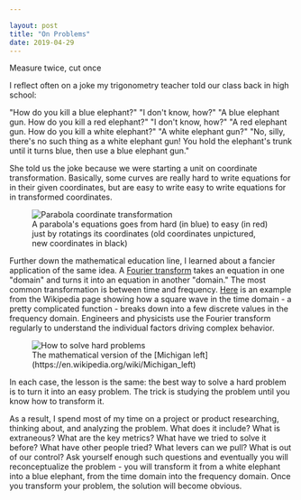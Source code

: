 ```yaml
---

layout: post
title: "On Problems"
date: 2019-04-29
---
```


Measure twice, cut once

<!--more-->

I reflect often on a joke my trigonometry teacher told our class back in high school:

"How do you kill a blue elephant?"
"I don't know, how?"
"A blue elephant gun. How do you kill a red elephant?"
"I don't know, how?"
"A red elephant gun. How do you kill a white elephant?"
"A white elephant gun?"
"No, silly, there's no such thing as a white elephant gun! You hold the elephant's trunk until it turns blue, then use a blue elephant gun."

She told us the joke because we were starting a unit on coordinate transformation. Basically, some curves are really hard to write equations for in their given coordinates, but are easy to write easy to write equations for in transformed coordinates.

<figure class="text-center">
  <img src="/img/coordinate-transformation.jpg" class="figure-img img-fluid rounded text-center" alt="Parabola coordinate transformation">
  <figcaption class="figure-caption">A parabola's equations goes from hard (in blue) to easy (in red) just by rotatings its coordinates (old coordinates unpictured, new coordinates in black)</figcaption>
</figure>

Further down the mathematical education line, I learned about a fancier application of the same idea. A [Fourier transform](https://en.wikipedia.org/wiki/Fourier_transform) takes an equation in one "domain" and turns it into an equation in another "domain." The most common transformation is between time and frequency. [Here](https://upload.wikimedia.org/wikipedia/commons/5/50/Fourier_transform_time_and_frequency_domains.gif) is an example from the Wikipedia page showing how a square wave in the time domain - a pretty complicated function - breaks down into a few discrete values in the frequency domain. Engineers and physicists use the Fourier transform regularly to understand the individual factors driving complex behavior.

<figure class="text-center">
  <img src="/img/solve-hard-problems.png" class="figure-img img-fluid rounded text-center" alt="How to solve hard problems">
  <figcaption class="figure-caption">The mathematical version of the [Michigan left](https://en.wikipedia.org/wiki/Michigan_left)</figcaption>
</figure>

In each case, the lesson is the same: the best way to solve a hard problem is to turn it into an easy problem. The trick is studying the problem until you know how to transform it.

As a result, I spend most of my time on a project or product researching, thinking about, and analyzing the problem. What does it include? What is extraneous? What are the key metrics? What have we tried to solve it before? What have other people tried? What levers can we pull? What is out of our control? Ask yourself enough such questions and eventually you will reconceptualize the problem - you will transform it from a white elephant into a blue elephant, from the time domain into the frequency domain. Once you transform your problem, the solution will become obvious.
